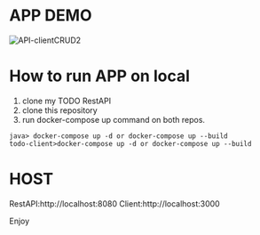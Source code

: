 # APP DEMO
![API-clientCRUD2](https://github.com/ryryryry0321/TodoAPP-Client/assets/32902838/c65930ee-b220-4dc6-a61d-b42a02c26a42)

# How to run APP on local
1. clone my TODO RestAPI
2. clone this repository
3. run docker-compose up command on both repos.

```
java> docker-compose up -d or docker-compose up --build
todo-client>docker-compose up -d or docker-compose up --build
```

# HOST
RestAPI:http://localhost:8080
Client:http://localhost:3000

Enjoy
